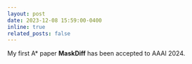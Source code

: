 ```yaml
---
layout: post
date: 2023-12-08 15:59:00-0400
inline: true
related_posts: false
---
```


My first A* paper **MaskDiff** has been accepted to AAAI 2024.